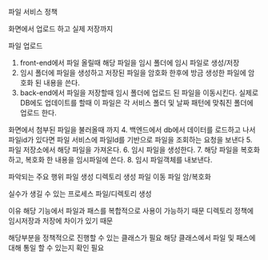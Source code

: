 파일 서비스 정책

화면에서 업로드 하고 실제 저장까지
 
파일 업로드 
1. front-end에서 파일 올릴때 해당 파일을 임시 폴더에 임시 파일로 생성/저장
2. 임시 폴더에 파일을 생성하고 저장된 파일을 암호화 한후에  방금 생성한 파일에 암호화 된 내용을 쓴다.
3. back-end에서 파일을 저장할때 임시 폴더에 업로드 된 파일을 이동시킨다. 실제로 DB에도 업데이트를 할때 이 파일은 각 서비스 폴더 및 날짜 패턴에 맞춰진 폴더에 업로드 한다.

화면에서 첨부된 파일을 불러올때 까지
4. 백엔드에서 db에서 데이터를 로드하고 나서 파일id가 있다면 파일 서비스에 파일Id를 기반으로 파일을 조회하는 요청을 보낸다
5. 파일 저장소에서 해당 파일을 가져온다.
6. 임시 파일을 생성한다.
7. 해당 파일을 복호화 하고, 복호화 한 내용을 임시파일에 쓴다.
8. 임시 파일객체를 내보낸다.


파악되는 주요 행위 
파일 생성
디렉토리 생성
파일 이동
파일 암/복호화 

실수가 생길 수 있는 프로세스 
파일/디렉토리 생성 

이유
해당 기능에서 파일과 패스를 복합적으로 사용이 가능하기 때문
디렉토리 정책에 임시저장과 저장에 차이가 있기 때문

해당부분을 정책적으로 진행할 수 있는 클래스가 필요 
해당 클래스에서 파일 및 패스에 대해 통일 할 수 있는지 확인 필요 






<!--stackedit_data:
eyJoaXN0b3J5IjpbMjM4MjA5MTExLC0xNzk4OTE2MDIzLDE3Mj
EzODgzMjcsLTE0MDM0MDY3MjgsLTEzODAzOTM0NjgsNDA4MDgw
MTMxLC0yMDg4NzQ2NjEyLDk0MDk4OTI0MV19
-->